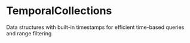 # TemporalCollections
Data structures with built-in timestamps for efficient time-based queries and range filtering
